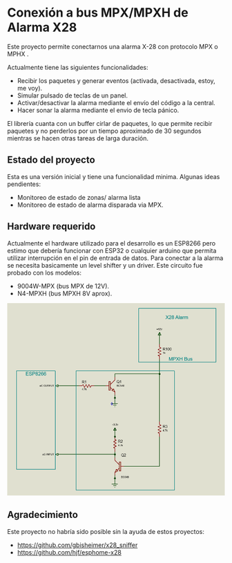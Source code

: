 # Conexión a bus MPX/MPXH de Alarma X28

Este proyecto permite conectarnos una alarma X-28 con protocolo MPX o MPHX .

Actualmente tiene las siguientes funcionalidades:

- Recibir los paquetes y generar eventos (activada, desactivada, estoy, me voy).
- Simular pulsado de teclas de un panel.
- Activar/desactivar la alarma mediante el envío del código a la central.
- Hacer sonar la alarma mediante el envio de tecla pánico.

El librería cuanta con un buffer cirlar de paquetes, lo que permite recibir paquetes y no perderlos por un tiempo aproximado de 30 segundos mientras se hacen otras tareas de larga duración.

## Estado del proyecto

Esta es una versión inicial y tiene una funcionalidad minima. Algunas ideas pendientes:

- Monitoreo de estado de zonas/ alarma lista
- Monitoreo de estado de alarma disparada via MPX.

## Hardware requerido

Actualmente el hardware utilizado para el desarrollo es un ESP8266 pero estimo que debería funcionar con ESP32 o cualquier arduino que permita utilizar interrupción en el pin de entrada de datos.
Para conectar a la alarma se necesita basicamente un level shifter y un driver. Este circuito fue probado con los modelos:
 - 9004W-MPX (bus MPX de 12V).
 - N4-MPXH (bus MPXH 8V aprox).

![Alt text](circuito.png?raw=true "Circuito")

## Agradecimiento

Este proyecto no habría sido posible sin la ayuda de estos proyectos:
 - https://github.com/gbisheimer/x28_sniffer
 - https://github.com/hjf/esphome-x28
